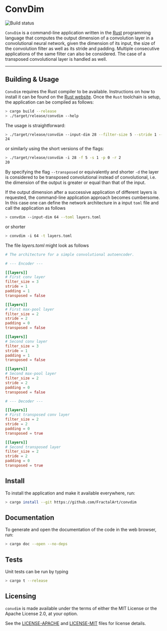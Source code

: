 # ConvDim

![Build status](https://travis-ci.com/FractalArt/convdim.svg?branch=master)

`ConvDim` is a command-line application written in the [Rust](https://www.rust-lang.org/) programming language that computes the output dimension
of a convolution layer in a convolutional neural network, given the dimension of its input, the size of the convolution
filter as well as its stride and padding. Multiple consecutive applications of the same filter can also be considered. The case of a transposed
convolutional layer is handled as well.

***

## Building & Usage

`ConvDim` requires the Rust compiler to be available. Instructions on how to install it can be found on the [Rust website](https://www.rust-lang.org/tools/install).
Once the `Rust` toolchain is setup, the application can be compiled as follows:

```sh
> cargo build --release
> ./target/release/convdim --help
```

The usage is straightforward:

```sh
> ./target/release/convdim --input-dim 28 --filter-size 5 --stride 1 --padding 0 --repeat 1
24
```

or similarly using the short versions of the flags:

```sh
> ./target/release/convdim -i 28 -f 5 -s 1 -p 0 -r 2
20
```

By specifying the flag `--transposed` or equivalently and shorter `-d` the layer is considered to be transposed convolutional
instead of convolutional, i.e. the dimension of the output is greater or equal than that of the input.

If the output dimension after a successive application of different layers is requested, the command-line application
approach becomes cumbersome. In this case one can define the network architecture in a input `toml` file and call the
application as follows

```sh
> convdim --input-dim 64 --toml layers.toml
```

or shorter

```sh
> convdim -i 64 -t layers.toml
```

The file *layers.toml* might look as follows

```toml
# The architecture for a simple convolutional autoencoder.

# --- Encoder ---

[[layers]]
# First conv layer
filter_size = 3
stride = 1
padding = 1
transposed = false

[[layers]]
# First max-pool layer
filter_size = 2
stride = 2
padding = 0
transposed = false

[[layers]]
# Second conv layer
filter_size = 3
stride = 1
padding = 1
transposed = false

[[layers]]
# Second max-pool layer
filter_size = 2
stride = 2
padding = 0
transposed = false

# --- Decoder ---

[[layers]]
# First transposed conv layer
filter_size = 2
stride = 2
padding = 0
transposed = true

[[layers]]
# Second transposed layer
filter_size = 2
stride = 2
padding = 0
transposed = true
```

## Install

To install the application and make it available everywhere, run:

```sh
> cargo install --git https://github.com/FractalArt/convdim
```

## Documentation

To generate and open the documentation of the code in the web browser, run:

```sh
> cargo doc --open --no-deps
```

## Tests

Unit tests can be run by typing

```sh
> cargo t --release
```

## Licensing
`convdim` is made available under the terms of either the MIT License or the Apache License 2.0, at your option.

See the [LICENSE-APACHE](LICENSE-APACHE) and [LICENSE-MIT](LICENSE-MIT) files for license details.
